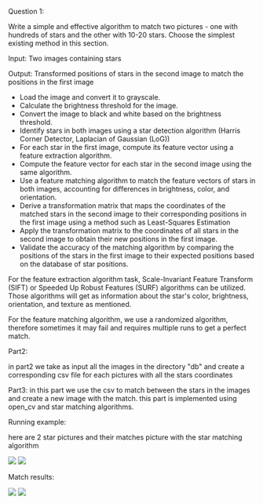 Question 1:

Write a simple and effective algorithm to match two pictures - one with hundreds of stars and the other with 10-20 stars. Choose the simplest existing method in this section.

Input: Two images containing stars

Output: Transformed positions of stars in the second image to match the positions in the first image

- Load the image and convert it to grayscale.
- Calculate the brightness threshold for the image.
- Convert the image to black and white based on the brightness threshold.
- Identify stars in both images using a star detection algorithm (Harris Corner Detector, Laplacian of Gaussian (LoG))
- For each star in the first image, compute its feature vector using a feature extraction algorithm.
- Compute the feature vector for each star in the second image using the same algorithm.
- Use a feature matching algorithm to match the feature vectors of stars in both images, accounting for differences in brightness, color, and orientation.
- Derive a transformation matrix that maps the coordinates of the matched stars in the second image to their corresponding positions in the first image using a method such as Least-Squares Estimation
- Apply the transformation matrix to the coordinates of all stars in the second image to obtain their new positions in the first image.
- Validate the accuracy of the matching algorithm by comparing the positions of the stars in the first image to their expected positions based on the database of star positions.

For the feature extraction algorithm task, Scale-Invariant Feature Transform (SIFT) or Speeded Up Robust Features (SURF) algorithms can be utilized. Those algorithms will get as information about the star's color, brightness, orientation, and texture as mentioned.

For the feature matching algorithm, we use a randomized algorithm, therefore sometimes it may fail and requires multiple runs to get a perfect match.

Part2:

 in part2 we take as input all the images in the directory "db" and create a corresponding csv file for each pictures with all the stars coordinates

Part3:
 in this part we use the csv to match between the stars in the images and create a new image with the match.
 this part is implemented using open\_cv and star matching algorithms.


 Running example:

 here are 2 star pictures and their matches picture with the star matching algorithm

![](RackMultipart20230423-1-7u9lxi_html_ee80654cbf010cb3.jpg) ![](RackMultipart20230423-1-7u9lxi_html_baacb358698dc604.jpg)

Match results:

![](RackMultipart20230423-1-7u9lxi_html_b03c3b211ef80a9b.jpg) ![](RackMultipart20230423-1-7u9lxi_html_e43e60416a5391b9.jpg)
